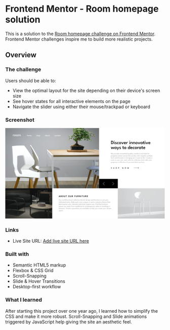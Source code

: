 # Frontend Mentor - Room homepage solution

This is a solution to the [Room homepage challenge on Frontend Mentor](https://www.frontendmentor.io/challenges/room-homepage-BtdBY_ENq). Frontend Mentor challenges inspire me to build more realistic projects. 


## Overview

### The challenge

Users should be able to:

- View the optimal layout for the site depending on their device's screen size
- See hover states for all interactive elements on the page
- Navigate the slider using either their mouse/trackpad or keyboard

### Screenshot

![](./design/Final-Result.png)

### Links

- Live Site URL: [Add live site URL here](https://clemensrosenow.github.io/room-homepage/)


### Built with

- Semantic HTML5 markup
- Flexbox & CSS Grid
- Scroll-Snapping
- Slide & Hover Transitions
- Desktop-first workflow


### What I learned

After starting this project over one year ago, I learned how to simplify the CSS and make it more robust. Scroll-Snapping and Slide animations triggered by JavaScript help giving the site an aesthetic feel.
